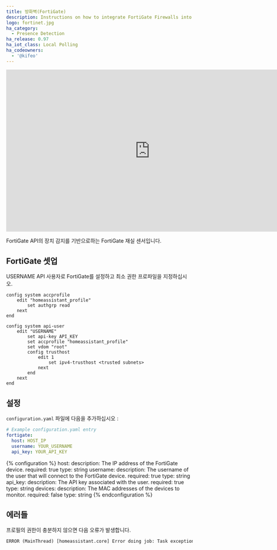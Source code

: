 ```yaml
---
title: 방화벽(FortiGate)
description: Instructions on how to integrate FortiGate Firewalls into Home Assistant.
logo: fortinet.jpg
ha_category:
  - Presence Detection
ha_release: 0.97
ha_iot_class: Local Polling
ha_codeowners:
  - '@kifeo'
---
```


<div class='videoWrapper'>
<iframe width="776" height="437" src="https://www.youtube.com/embed/klUBuhmbcj4" frameborder="0" allow="accelerometer; autoplay; encrypted-media; gyroscope; picture-in-picture" allowfullscreen></iframe>
</div>

FortiGate API의 장치 감지를 기반으로하는 FortiGate 재실 센서입니다.

## FortiGate 셋업

USERNAME API 사용자로 FortiGate를 설정하고 최소 권한 프로파일을 지정하십시오.

```text
config system accprofile
    edit "homeassistant_profile"
        set authgrp read
    next
end

config system api-user
    edit "USERNAME"
        set api-key API_KEY
        set accprofile "homeassistant_profile"
        set vdom "root"
        config trusthost
            edit 1
                set ipv4-trusthost <trusted subnets>
            next
        end
    next
end
```

## 설정

`configuration.yaml` 파일에 다음을 추가하십시오 :

```yaml
# Example configuration.yaml entry
fortigate:
  host: HOST_IP
  username: YOUR_USERNAME
  api_key: YOUR_API_KEY
```

{% configuration %}
host:
  description: The IP address of the FortiGate device.
  required: true
  type: string
username:
  description: The username of the user that will connect to the FortiGate device.
  required: true
  type: string
api_key:
  description: The API key associated with the user.
  required: true
  type: string
devices:
  description: The MAC addresses of the devices to monitor.
  required: false
  type: string
{% endconfiguration %}

## 에러들

프로필의 권한이 충분하지 않으면 다음 오류가 발생합니다.

```txt
ERROR (MainThread) [homeassistant.core] Error doing job: Task exception was never retrieved
```
